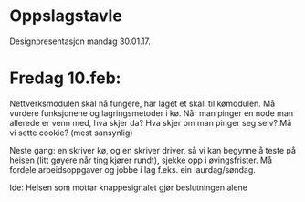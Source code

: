 # Oppslagstavle
Designpresentasjon mandag 30.01.17.

# Fredag 10.feb:
Nettverksmodulen skal nå fungere, har laget et skall til kømodulen. Må vurdere funksjonene og lagringsmetoder i kø. Når man pinger en node man allerede er venn med, hva skjer da? Hva skjer om man pinger seg selv? Må vi sette cookie? (mest sansynlig)

Neste gang: en skriver kø, og en skriver driver, så vi kan begynne å teste på heisen (litt gøyere når ting kjører rundt), sjekke opp i øvingsfrister. Må fordele arbeidsoppgaver og jobbe i lag f.eks. ein laurdag/søndag. 

Ide: Heisen som mottar knappesignalet gjør beslutningen alene
